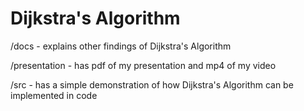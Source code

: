 # Dijkstra's Algorithm

/docs - explains other findings of Dijkstra's Algorithm

/presentation - has pdf of my presentation and mp4 of my video

/src - has a simple demonstration of how Dijkstra's Algorithm can be implemented in code
